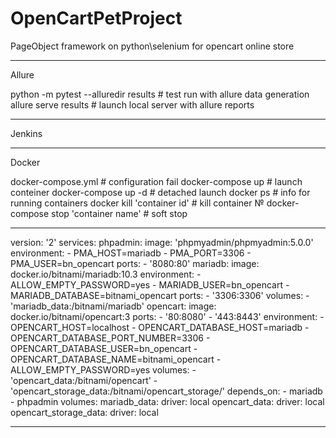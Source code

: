 # OpenCartPetProject
PageObject framework on python\selenium for opencart online store
__________________________________________________________________________________________________________________
Allure

python -m pytest --alluredir results       # test run with allure data generation
allure serve results                       # launch local server with allure reports
__________________________________________________________________________________________________________________
Jenkins



__________________________________________________________________________________________________________________
Docker

docker-compose.yml                     # configuration fail
docker-compose up                      # launch conteiner
docker-compose up -d                   # detached launch
docker ps                              # info for running containers
docker kill 'container id'             # kill container №
docker-compose stop 'container name'   # soft stop
__________________________________________________________________________________________________________________
version: '2'
services:
  phpadmin:
    image: 'phpmyadmin/phpmyadmin:5.0.0'
    environment:
      - PMA_HOST=mariadb
      - PMA_PORT=3306
      - PMA_USER=bn_opencart
    ports:
      - '8080:80'
  mariadb:
    image: docker.io/bitnami/mariadb:10.3
    environment:
      - ALLOW_EMPTY_PASSWORD=yes
      - MARIADB_USER=bn_opencart
      - MARIADB_DATABASE=bitnami_opencart
    ports:
      - '3306:3306'
    volumes:
      - 'mariadb_data:/bitnami/mariadb'
  opencart:
    image: docker.io/bitnami/opencart:3
    ports:
      - '80:8080'
      - '443:8443'
    environment:
      - OPENCART_HOST=localhost
      - OPENCART_DATABASE_HOST=mariadb
      - OPENCART_DATABASE_PORT_NUMBER=3306
      - OPENCART_DATABASE_USER=bn_opencart
      - OPENCART_DATABASE_NAME=bitnami_opencart
      - ALLOW_EMPTY_PASSWORD=yes
    volumes:
      - 'opencart_data:/bitnami/opencart'
      - 'opencart_storage_data:/bitnami/opencart_storage/'
    depends_on:
      - mariadb
      - phpadmin
volumes:
  mariadb_data:
    driver: local
  opencart_data:
    driver: local
  opencart_storage_data:
    driver: local
 ______________________________________________________________________________________________________________________
